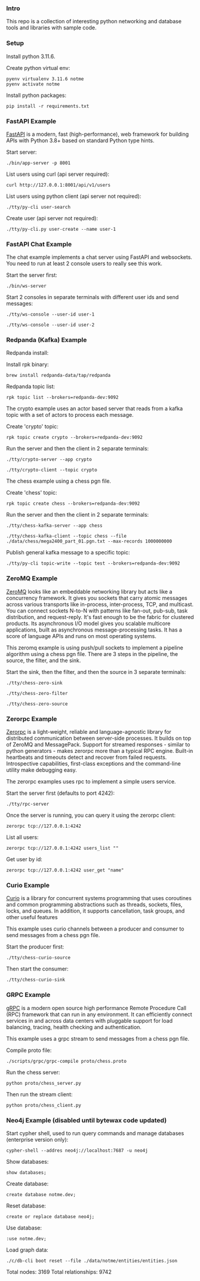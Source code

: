 ### Intro

This repo is a collection of interesting python networking and database tools and libraries with sample code.

### Setup

Install python 3.11.6.

Create python virtual env:

```
pyenv virtualenv 3.11.6 notme
pyenv activate notme
```

Install python packages:

```
pip install -r requirements.txt
```

### FastAPI Example

[FastAPI](https://fastapi.tiangolo.com/) is a modern, fast (high-performance), web framework for building APIs with Python 3.8+ based on standard Python type hints.

Start server:

```
./bin/app-server -p 8001
```

List users using curl (api server required):

```
curl http://127.0.0.1:8001/api/v1/users
```

List users using python client (api server not required):

```
./tty/py-cli user-search
```

Create user (api server not required):

```
./tty/py-cli.py user-create --name user-1
```

### FastAPI Chat Example

The chat example implements a chat server using FastAPI and websockets. You need to run at least 2 console users to really see this work.

Start the server first:

```
./bin/ws-server
```

Start 2 consoles in separate terminals with different user ids and send messages:

```
./tty/ws-console --user-id user-1

./tty/ws-console --user-id user-2
```

### Redpanda (Kafka) Example

Redpanda install:

Install rpk binary:

```
brew install redpanda-data/tap/redpanda
```

Redpanda topic list:

```
rpk topic list --brokers=redpanda-dev:9092
```

The crypto example uses an actor based server that reads from a kafka topic with a set of actors to process each message.

Create 'crypto' topic:

```
rpk topic create crypto --brokers=redpanda-dev:9092
```

Run the server and then the client in 2 separate terminals:

```
./tty/crypto-server --app crypto

./tty/crypto-client --topic crypto
```

The chess example using a chess pgn file.

Create 'chess' topic:

```
rpk topic create chess --brokers=redpanda-dev:9092
```

Run the server and then the client in 2 separate terminals:

```
./tty/chess-kafka-server --app chess

./tty/chess-kafka-client --topic chess --file ./data/chess/mega2400_part_01.pgn.txt --max-records 1000000000
```

Publish general kafka message to a specific topic:

```
./tty/py-cli topic-write --topic test --brokers=redpanda-dev:9092
```


### ZeroMQ Example

[ZeroMQ](https://zeromq.org/) looks like an embeddable networking library but acts like a concurrency framework. It gives you sockets that carry atomic messages across various transports like in-process, inter-process, TCP, and multicast. You can connect sockets N-to-N with patterns like fan-out, pub-sub, task distribution, and request-reply. It's fast enough to be the fabric for clustered products. Its asynchronous I/O model gives you scalable multicore applications, built as asynchronous message-processing tasks. It has a score of language APIs and runs on most operating systems.

This zeromq example is using push/pull sockets to implement a pipeline algorithm using a chess pgn file. There are 3 steps in the pipeline, the source, the filter, and the sink.

Start the sink, then the filter, and then the source in 3 separate terminals:

```
./tty/chess-zero-sink

./tty/chess-zero-filter

./tty/chess-zero-source
```


### Zerorpc Example

[Zerorpc](https://www.zerorpc.io/) is a light-weight, reliable and language-agnostic library for distributed communication between server-side processes. It builds on top of ZeroMQ and MessagePack. Support for streamed responses - similar to python generators - makes zerorpc more than a typical RPC engine. Built-in heartbeats and timeouts detect and recover from failed requests. Introspective capabilities, first-class exceptions and the command-line utility make debugging easy.

The zerorpc examples uses rpc to implement a simple users service.

Start the server first (defaults to port 4242):

```
./tty/rpc-server
```

Once the server is running, you can query it using the zerorpc client:

```
zerorpc tcp://127.0.0.1:4242
```

List all users:

```
zerorpc tcp://127.0.0.1:4242 users_list ""
```

Get user by id:

```
zerorpc tcp://127.0.0.1:4242 user_get "name"
```

### Curio Example 

[Curio](https://curio.readthedocs.io/en/latest/index.html) is a library for concurrent systems programming that uses coroutines and common programming abstractions such as threads, sockets, files, locks, and queues. In addition, it supports cancellation, task groups, and other useful features

This example uses curio channels between a producer and consumer to send messages from a chess pgn file.

Start the producer first:

```
./tty/chess-curio-source
```

Then start the consumer:

```
./tty/chess-curio-sink
```

### GRPC Example

[gRPC](https://grpc.io/) is a modern open source high performance Remote Procedure Call (RPC) framework that can run in any environment. It can efficiently connect services in and across data centers with pluggable support for load balancing, tracing, health checking and authentication.

This example uses a grpc stream to send messages from a chess pgn file.

Compile proto file:

```
./scripts/grpc/grpc-compile proto/chess.proto
```

Run the chess server:

```
python proto/chess_server.py
```

Then run the stream client:

```
python proto/chess_client.py
```

### Neo4j Example (disabled until bytewax code updated)

Start cypher shell, used to run query commands and manage databases (enterprise version only):

```
cypher-shell --addres neo4j://localhost:7687 -u neo4j
```

Show databases:

```
show databases;
```

Create database:

```
create database notme.dev;
```

Reset database:

```
create or replace database neo4j;
```

Use database:

```
:use notme.dev;
```

Load graph data:

```
./c/db-cli boot reset --file ./data/notme/entities/entities.json
```

Total nodes: 3169
Total relationships: 9742


